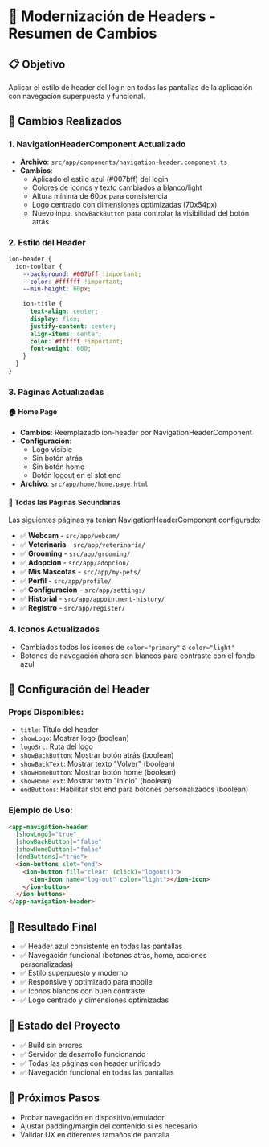 # 🚀 Modernización de Headers - Resumen de Cambios

## 📋 Objetivo
Aplicar el estilo de header del login en todas las pantallas de la aplicación con navegación superpuesta y funcional.

## 🎨 Cambios Realizados

### 1. NavigationHeaderComponent Actualizado
- **Archivo**: `src/app/components/navigation-header.component.ts`
- **Cambios**:
  - Aplicado el estilo azul (#007bff) del login
  - Colores de iconos y texto cambiados a blanco/light
  - Altura mínima de 60px para consistencia
  - Logo centrado con dimensiones optimizadas (70x54px)
  - Nuevo input `showBackButton` para controlar la visibilidad del botón atrás

### 2. Estilo del Header
```scss
ion-header {
  ion-toolbar {
    --background: #007bff !important;
    --color: #ffffff !important;
    --min-height: 60px;
    
    ion-title {
      text-align: center;
      display: flex;
      justify-content: center;
      align-items: center;
      color: #ffffff !important;
      font-weight: 600;
    }
  }
}
```

### 3. Páginas Actualizadas

#### 🏠 Home Page
- **Cambios**: Reemplazado ion-header por NavigationHeaderComponent
- **Configuración**: 
  - Logo visible
  - Sin botón atrás
  - Sin botón home
  - Botón logout en el slot end
- **Archivo**: `src/app/home/home.page.html`

#### 📱 Todas las Páginas Secundarias
Las siguientes páginas ya tenían NavigationHeaderComponent configurado:
- ✅ **Webcam** - `src/app/webcam/`
- ✅ **Veterinaria** - `src/app/veterinaria/`
- ✅ **Grooming** - `src/app/grooming/`
- ✅ **Adopción** - `src/app/adopcion/`
- ✅ **Mis Mascotas** - `src/app/my-pets/`
- ✅ **Perfil** - `src/app/profile/`
- ✅ **Configuración** - `src/app/settings/`
- ✅ **Historial** - `src/app/appointment-history/`
- ✅ **Registro** - `src/app/register/`

### 4. Iconos Actualizados
- Cambiados todos los iconos de `color="primary"` a `color="light"`
- Botones de navegación ahora son blancos para contraste con el fondo azul

## 🔧 Configuración del Header

### Props Disponibles:
- `title`: Título del header
- `showLogo`: Mostrar logo (boolean)
- `logoSrc`: Ruta del logo
- `showBackButton`: Mostrar botón atrás (boolean)
- `showBackText`: Mostrar texto "Volver" (boolean)
- `showHomeButton`: Mostrar botón home (boolean)
- `showHomeText`: Mostrar texto "Inicio" (boolean)
- `endButtons`: Habilitar slot end para botones personalizados (boolean)

### Ejemplo de Uso:
```html
<app-navigation-header 
  [showLogo]="true" 
  [showBackButton]="false" 
  [showHomeButton]="false" 
  [endButtons]="true">
  <ion-buttons slot="end">
    <ion-button fill="clear" (click)="logout()">
      <ion-icon name="log-out" color="light"></ion-icon>
    </ion-button>
  </ion-buttons>
</app-navigation-header>
```

## 🎯 Resultado Final
- ✅ Header azul consistente en todas las pantallas
- ✅ Navegación funcional (botones atrás, home, acciones personalizadas)
- ✅ Estilo superpuesto y moderno
- ✅ Responsive y optimizado para mobile
- ✅ Iconos blancos con buen contraste
- ✅ Logo centrado y dimensiones optimizadas

## 🚀 Estado del Proyecto
- ✅ Build sin errores
- ✅ Servidor de desarrollo funcionando
- ✅ Todas las páginas con header unificado
- ✅ Navegación funcional en todas las pantallas

## 🔄 Próximos Pasos
- Probar navegación en dispositivo/emulador
- Ajustar padding/margin del contenido si es necesario
- Validar UX en diferentes tamaños de pantalla
